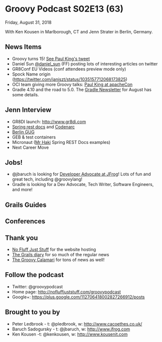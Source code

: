 # Groovy Podcast S02E13 (63)

Friday, August 31, 2018

With Ken Kousen in Marlborough, CT and Jenn Strater in Berlin, Germany.

## News Items
* Groovy turns 15! [See Paul King's tweet](https://twitter.com/paulk_asert/status/1034580021518589952)
* Daniel Sun [@daniel_sun](https://twitter.com/daniel_sun) (FF) posting lots of interesting articles on twitter
* GR8Conf EU Videos (conf attendees preview mode only)
* Spock Name origin (https://twitter.com/janiszt/status/1035157712068173825)
* OCI team giving more Groovy talks: [Paul King at apacheCon](https://apacheconeu2016.sched.com/paulk4)
* Gradle 4.10 and the road to 5.0. The [Gradle Newsletter](https://newsletter.gradle.com/) for August has some details.

## Jenn Interview
* GR8DI launch: http://www.gr8di.com 
* [Spring rest docs](https://spring.io/projects/spring-restdocs) and [Codenarc](http://codenarc.sourceforge.net/)
* [Berlin GUG](https://www.meetup.com/Berlin-Groovy-User-Group/)
* GEB & test containers
* Micronaut ([Mr Haki](http://mrhaki.blogspot.com/) Spring REST Docs examples)
* Next Career Move

## Jobs!

* @jbaruch is looking for [Developer Advocate at JFrog](https://join.jfrog.com/job/?job=848102)! Lots of fun and great tech, including @groovylang!
* Gradle is looking for a Dev Advocate, Tech Writer, Software Engineers, and more!

## Grails Guides


## Conferences


## Thank you

* [No Fluff Just Stuff](https://nofluffjuststuff.com/home/main) for the website hosting
* [The Grails diary](http://grydeske.net/news) for so much of the regular news
* [The Groovy Calamari](http://groovycalamari.com/) for tons of news as well!

## Follow the podcast

* Twitter: @groovypodcast
* Home page: http://nofluffjuststuff.com/groovypodcast
* Google+: https://plus.google.com/112706418002827266912/posts

## Brought to you by

* Peter Ledbrook - t: @pledbrook, w: http://www.cacoethes.co.uk/
* Baruch Sadogursky - t: @jbaruch, w: http://www.jfrog.com
* Ken Kousen -t: @kenkousen, w: http://www.kousenit.com
